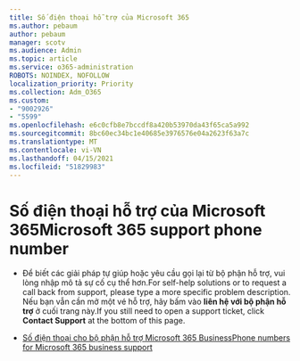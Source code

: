 ```yaml
---
title: Số điện thoại hỗ trợ của Microsoft 365
ms.author: pebaum
author: pebaum
manager: scotv
ms.audience: Admin
ms.topic: article
ms.service: o365-administration
ROBOTS: NOINDEX, NOFOLLOW
localization_priority: Priority
ms.collection: Adm_O365
ms.custom:
- "9002926"
- "5599"
ms.openlocfilehash: e6c0cfb8e7bccdf8a420b53970da43f65ca5a992
ms.sourcegitcommit: 8bc60ec34bc1e40685e3976576e04a2623f63a7c
ms.translationtype: MT
ms.contentlocale: vi-VN
ms.lasthandoff: 04/15/2021
ms.locfileid: "51829983"
---
```

# <a name="microsoft-365-support-phone-number"></a><span data-ttu-id="2951c-102">Số điện thoại hỗ trợ của Microsoft 365</span><span class="sxs-lookup"><span data-stu-id="2951c-102">Microsoft 365 support phone number</span></span>

- <span data-ttu-id="2951c-103">Để biết các giải pháp tự giúp hoặc yêu cầu gọi lại từ bộ phận hỗ trợ, vui lòng nhập mô tả sự cố cụ thể hơn.</span><span class="sxs-lookup"><span data-stu-id="2951c-103">For self-help solutions or to request a call back from support, please type a more specific problem description.</span></span>  <span data-ttu-id="2951c-104">Nếu bạn vẫn cần mở một vé hỗ trợ, hãy bấm vào **liên hệ với bộ phận hỗ trợ** ở cuối trang này.</span><span class="sxs-lookup"><span data-stu-id="2951c-104">If you still need to open a support ticket, click **Contact Support** at the bottom of this page.</span></span>

- [<span data-ttu-id="2951c-105">Số điện thoại cho bộ phận hỗ trợ Microsoft 365 Business</span><span class="sxs-lookup"><span data-stu-id="2951c-105">Phone numbers for Microsoft 365 business support</span></span>](https://docs.microsoft.com/microsoft-365/admin/contact-support-for-business-products?view=o365-worldwide&tabs=phone)
